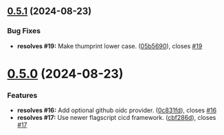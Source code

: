 ## [0.5.1](https://github.com/flagscript/terraform-aws-flagscript-organization/compare/v0.5.0...v0.5.1) (2024-08-23)


### Bug Fixes

* **resolves #19:** Make thumprint lower case. ([05b5690](https://github.com/flagscript/terraform-aws-flagscript-organization/commit/05b5690d065e06626bd296b72a367bfb76a65e0e)), closes [#19](https://github.com/flagscript/terraform-aws-flagscript-organization/issues/19)

# [0.5.0](https://github.com/flagscript/terraform-aws-flagscript-organization/compare/v0.4.2...v0.5.0) (2024-08-23)


### Features

* **resolves #16:** Add optional github oidc provider. ([0c831fd](https://github.com/flagscript/terraform-aws-flagscript-organization/commit/0c831fdd6b096155b4215289a2b8b0e26f0b6d5d)), closes [#16](https://github.com/flagscript/terraform-aws-flagscript-organization/issues/16)
* **resolves #17:** Use newer flagscript cicd framework. ([cbf286d](https://github.com/flagscript/terraform-aws-flagscript-organization/commit/cbf286d4c5aa032a92d30c6b4640b6cd53f29d98)), closes [#17](https://github.com/flagscript/terraform-aws-flagscript-organization/issues/17)
